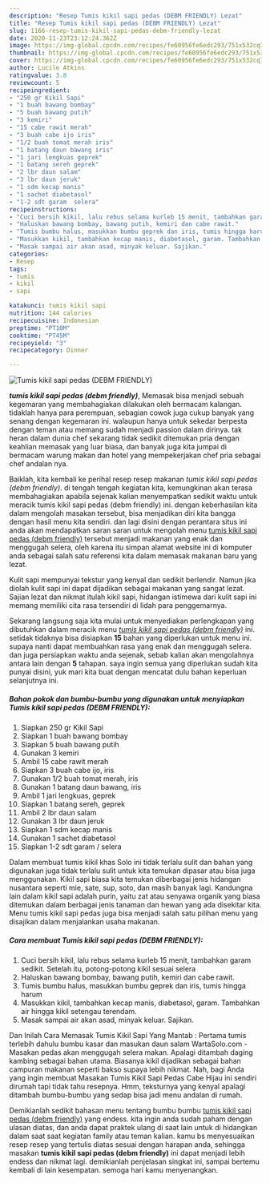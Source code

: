 ```yaml
---
description: "Resep Tumis kikil sapi pedas (DEBM FRIENDLY) Lezat"
title: "Resep Tumis kikil sapi pedas (DEBM FRIENDLY) Lezat"
slug: 1166-resep-tumis-kikil-sapi-pedas-debm-friendly-lezat
date: 2020-11-23T23:12:24.362Z
image: https://img-global.cpcdn.com/recipes/fe60956fe6edc293/751x532cq70/tumis-kikil-sapi-pedas-debm-friendly-foto-resep-utama.jpg
thumbnail: https://img-global.cpcdn.com/recipes/fe60956fe6edc293/751x532cq70/tumis-kikil-sapi-pedas-debm-friendly-foto-resep-utama.jpg
cover: https://img-global.cpcdn.com/recipes/fe60956fe6edc293/751x532cq70/tumis-kikil-sapi-pedas-debm-friendly-foto-resep-utama.jpg
author: Lucile Atkins
ratingvalue: 3.8
reviewcount: 5
recipeingredient:
- "250 gr Kikil Sapi"
- "1 buah bawang bombay"
- "5 buah bawang putih"
- "3 kemiri"
- "15 cabe rawit merah"
- "3 buah cabe ijo iris"
- "1/2 buah tomat merah iris"
- "1 batang daun bawang iris"
- "1 jari lengkuas geprek"
- "1 batang sereh geprek"
- "2 lbr daun salam"
- "3 lbr daun jeruk"
- "1 sdm kecap manis"
- "1 sachet diabetasol"
- "1-2 sdt garam  selera"
recipeinstructions:
- "Cuci bersih kikil, lalu rebus selama kurleb 15 menit, tambahkan garam sedikit. Setelah itu, potong-potong kikil sesuai selera"
- "Haluskan bawang bombay, bawang putih, kemiri dan cabe rawit."
- "Tumis bumbu halus, masukkan bumbu geprek dan iris, tumis hingga harum"
- "Masukkan kikil, tambahkan kecap manis, diabetasol, garam. Tambahkan air hingga kikil setengau terendam."
- "Masak sampai air akan asad, minyak keluar. Sajikan."
categories:
- Resep
tags:
- tumis
- kikil
- sapi

katakunci: tumis kikil sapi 
nutrition: 144 calories
recipecuisine: Indonesian
preptime: "PT10M"
cooktime: "PT45M"
recipeyield: "3"
recipecategory: Dinner

---
```



![Tumis kikil sapi pedas (DEBM FRIENDLY)](https://img-global.cpcdn.com/recipes/fe60956fe6edc293/751x532cq70/tumis-kikil-sapi-pedas-debm-friendly-foto-resep-utama.jpg)

<b><i>tumis kikil sapi pedas (debm friendly)</i></b>, Memasak bisa menjadi sebuah kegemaran yang membahagiakan dilakukan oleh bermacam kalangan. tidaklah hanya para perempuan, sebagian cowok juga cukup banyak yang senang dengan kegemaran ini. walaupun hanya untuk sekedar berpesta dengan teman atau memang sudah menjadi passion dalam dirinya. tak heran dalam dunia chef sekarang tidak sedikit ditemukan pria dengan keahlian memasak yang luar biasa, dan banyak juga kita jumpai di bermacam warung makan dan hotel yang mempekerjakan chef pria sebagai chef andalan nya.

Baiklah, kita kembali ke perihal resep resep makanan <i>tumis kikil sapi pedas (debm friendly)</i>. di tengah tengah kegiatan kita, kemungkinan akan terasa membahagiakan apabila sejenak kalian menyempatkan sedikit waktu untuk meracik tumis kikil sapi pedas (debm friendly) ini. dengan keberhasilan kita dalam mengolah masakan tersebut, bisa menjadikan diri kita bangga dengan hasil menu kita sendiri. dan lagi disini dengan perantara situs ini anda akan mendapatkan saran saran untuk mengolah menu <u>tumis kikil sapi pedas (debm friendly)</u> tersebut menjadi makanan yang enak dan menggugah selera, oleh karena itu simpan alamat website ini di komputer anda sebagai salah satu referensi kita dalam memasak makanan baru yang lezat.

Kulit sapi mempunyai tekstur yang kenyal dan sedikit berlendir. Namun jika diolah kulit sapi ini dapat dijadikan sebagai makanan yang sangat lezat. Sajian lezat dan nikmat itulah kikil sapi, hidangan istimewa dari kulit sapi ini memang memiliki cita rasa tersendiri di lidah para penggemarnya.


Sekarang langsung saja kita mulai untuk menyediakan perlengkapan yang dibutuhkan dalam meracik menu <u><i>tumis kikil sapi pedas (debm friendly)</i></u> ini. setidak tidaknya bisa disiapkan <b>15</b> bahan yang diperlukan untuk menu ini. supaya nanti dapat membuahkan rasa yang enak dan menggugah selera. dan juga persiapkan waktu anda sejenak, sebab kalian akan mengolahnya antara lain dengan <b>5</b> tahapan. saya ingin semua yang diperlukan sudah kita punyai disini, yuk mari kita buat dengan mencatat dulu bahan keperluan selanjutnya ini.

<!--inarticleads1-->

##### Bahan pokok dan bumbu-bumbu yang digunakan untuk menyiapkan Tumis kikil sapi pedas (DEBM FRIENDLY):

1. Siapkan 250 gr Kikil Sapi
1. Siapkan 1 buah bawang bombay
1. Siapkan 5 buah bawang putih
1. Gunakan 3 kemiri
1. Ambil 15 cabe rawit merah
1. Siapkan 3 buah cabe ijo, iris
1. Gunakan 1/2 buah tomat merah, iris
1. Gunakan 1 batang daun bawang, iris
1. Ambil 1 jari lengkuas, geprek
1. Siapkan 1 batang sereh, geprek
1. Ambil 2 lbr daun salam
1. Gunakan 3 lbr daun jeruk
1. Siapkan 1 sdm kecap manis
1. Gunakan 1 sachet diabetasol
1. Siapkan 1-2 sdt garam / selera


Dalam membuat tumis kikil khas Solo ini tidak terlalu sulit dan bahan yang digunakan juga tidak terlalu sulit untuk kita temukan dipasar atau bisa juga menggunakan. Kikil sapi biasa kita temukan diberbagai jenis hidangan nusantara seperti mie, sate, sup, soto, dan masih banyak lagi. Kandungna lain dalam kikil sapi adalah purin, yaitu zat atau senyawa organik yang biasa ditemukan dalam berbagai jenis tanaman dan hewan yang ada disekitar kita. Menu tumis kikil sapi pedas juga bisa menjadi salah satu pilihan menu yang disajikan dalam menjalankan usaha makanan. 

<!--inarticleads2-->

##### Cara membuat Tumis kikil sapi pedas (DEBM FRIENDLY):

1. Cuci bersih kikil, lalu rebus selama kurleb 15 menit, tambahkan garam sedikit. Setelah itu, potong-potong kikil sesuai selera
1. Haluskan bawang bombay, bawang putih, kemiri dan cabe rawit.
1. Tumis bumbu halus, masukkan bumbu geprek dan iris, tumis hingga harum
1. Masukkan kikil, tambahkan kecap manis, diabetasol, garam. Tambahkan air hingga kikil setengau terendam.
1. Masak sampai air akan asad, minyak keluar. Sajikan.


Dan Inilah Cara Memasak Tumis Kikil Sapi Yang Mantab : Pertama tumis terlebih dahulu bumbu kasar dan masukan daun salam WartaSolo.com - Masakan pedas akan menggugah selera makan. Apalagi ditambah daging kambing sebagai bahan utama. Biasanya kikil dijadikan sebagai bahan campuran makanan seperti bakso supaya lebih nikmat. Nah, bagi Anda yang ingin membuat Masakan Tumis Kikil Sapi Pedas Cabe Hijau ini sendiri dirumah tapi tidak tahu resepnya. Hmm, teksturnya yang kenyal apalagi ditambah bumbu-bumbu yang sedap bisa jadi menu andalan di rumah. 

Demikianlah sedikit bahasan menu tentang bumbu bumbu <u>tumis kikil sapi pedas (debm friendly)</u> yang endess. kita ingin anda sudah paham dengan ulasan diatas, dan anda dapat praktek ulang di saat lain untuk di hidangkan dalam saat saat kegiatan family atau teman kalian. kamu bs menyesuaikan resep resep yang tertulis diatas sesuai dengan harapan anda, sehingga masakan <b>tumis kikil sapi pedas (debm friendly)</b> ini dapat menjadi lebih endess dan nikmat lagi. demikianlah penjelasan singkat ini, sampai bertemu kembali di lain kesempatan. semoga hari kamu menyenangkan.
